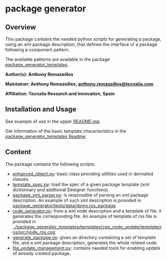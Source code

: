 # package generator

## Overview

This package contains the needed python scripts for generating a package, using an xml package description, that defines the interface of a package following a component pattern.

The available patterns are available in the package [package_generator_templates](../package_generator_templates/README.md).

**Author(s): Anthony Remazeilles**

**Maintainer: Anthony Remazeilles, anthony.remazeilles@tecnalia.com**

**Affiliation: Tecnalia Research and Innovation, Spain**

## Installation and Usage

See example of use in the upper [README.md](../README.md).

Get information of the basic template characteristics in the [package_generator_templates Readme](../package_generator_templates/README.md).

## Content

The package contains the following scripts:

* [enhanced_object.py](package_generator/src/package_generator/enhanced_object.py): basic class providing utilities used in derivated classes.
* [template_spec.py](package_generator/src/package_generator/template_spec.py): load the spec of a given package template (xml dictionnary and additional Designer functions).
* [package_xml_parser.py](package_generator/src/package_generator/package_xml_parser.py): is responsible of parsing an xml package description.
  An example of such xml description is provided in [package_generator/tests/data/demo.ros_package](package_generator/tests/data/demo.ros_package).
* [code_generator.py](package_generator/src/package_generator/code_generator.py): from a xml node description and a template of file, it generates the corresponding file.
  An example of template of ros file is provided in [../package_generator_templates/templates/cpp_node_update/template/ros/src/node_ros.cpp](../package_generator_templates/templates/cpp_node_update/template/ros/src/node_ros.cpp)
* [generate_package.py](package_generator/src/package_generator/generate_package.py): given an directory containing a set of template file, and a xml package description, generates the whole related code.
* [file_update_management.py](package_generator/src/package_generator/file_update_management.py): contains needed tools for enabling update of already created package.
